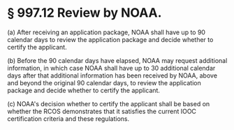 # § 997.12   Review by NOAA.

(a) After receiving an application package, NOAA shall have up to 90 calendar days to review the application package and decide whether to certify the applicant.


(b) Before the 90 calendar days have elapsed, NOAA may request additional information, in which case NOAA shall have up to 30 additional calendar days after that additional information has been received by NOAA, above and beyond the original 90 calendar days, to review the application package and decide whether to certify the applicant.


(c) NOAA's decision whether to certify the applicant shall be based on whether the RCOS demonstrates that it satisfies the current IOOC certification criteria and these regulations.




